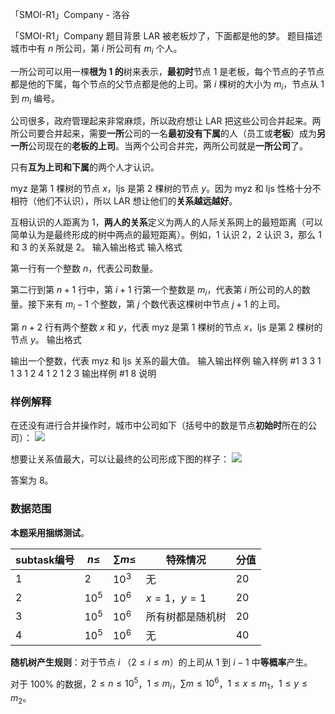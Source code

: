



「SMOI-R1」Company - 洛谷














「SMOI-R1」Company
题目背景
LAR 被老板炒了，下面都是他的梦。
题目描述
城市中有 $n$ 所公司，第 $i$ 所公司有 $m_i$ 个人。

一所公司可以用一棵**根为 $1$ 的**树来表示，**最初时**节点 $1$ 是老板，每个节点的子节点都是他的下属，每个节点的父节点都是他的上司。第 $i$ 棵树的大小为 $m_i$，节点从 $1$ 到 $m_i$ 编号。

公司很多，政府管理起来非常麻烦，所以政府想让 LAR 把这些公司合并起来。两所公司要合并起来，需要**一所**公司的一名**最初没有下属**的人（员工或**老板**）成为**另一所**公司现在的**老板的上司**。当两个公司合并完，两所公司就是**一所公司**了。

只有**互为上司和下属**的两个人才认识。

myz 是第 $1$ 棵树的节点 $x$，ljs 是第 $2$ 棵树的节点 $y$。因为 myz 和 ljs 性格十分不相符（他们不认识），所以 LAR 想让他们的**关系越远越好**。

互相认识的人距离为 $1$，**两人的关系**定义为两人的人际关系网上的最短距离（可以简单认为是最终形成的树中两点的最短距离）。例如，$1$ 认识 $2$，$2$ 认识 $3$，那么 $1$ 和 $3$ 的关系就是 $2$。
输入输出格式
输入格式

第一行有一个整数 $n$，代表公司数量。

第二行到第 $n+1$ 行中，第 $i + 1$ 行第一个整数是 $m_i$，代表第 $i$ 所公司的人的数量。接下来有 $m_i - 1$ 个整数，第 $j$ 个数代表这棵树中节点 $j+1$ 的上司。

第 $n+2$ 行有两个整数 $x$ 和 $y$，代表 myz 是第 $1$ 棵树的节点 $x$，ljs 是第 $2$ 棵树的节点 $y$。
输出格式

输出一个整数，代表 myz 和 ljs 关系的最大值。
输入输出样例
输入样例 #1
3
3 1 1
3 1 2
4 1 2 1
2 3
输出样例 #1
8
说明
### 样例解释
在还没有进行合并操作时，城市中公司如下（括号中的数是节点**初始时**所在的公司）：
![](https://cdn.luogu.com.cn/upload/image_hosting/1g1uvci4.png)

想要让关系值最大，可以让最终的公司形成下图的样子：
![](https://cdn.luogu.com.cn/upload/image_hosting/cj518ep6.png)

答案为 $8$。
### 数据范围
**本题采用捆绑测试**。

subtask编号|$n\leq$|$\sum m \leq$|特殊情况|分值
-|-|-|-|-
$1$|$2$|$10^3$|无|$20$
$2$|$10^5$|$10^6$|$x = 1$，$y=1$|$20$
$3$|$10^5$|$10^6$|所有树都是随机树|$20$
$4$|$10^5$|$10^6$|无|$40$

**随机树产生规则**：对于节点 $i$ （$2 \le i \le m$）的上司从 $1$ 到 $i - 1$ 中**等概率**产生。

对于 $100\%$ 的数据，$2\leq n\leq 10^5$，$1 \le m_i$，$\sum m \leq 10^6$，$1\leq x\leq m_1$，$1\leq y\leq m_2$。






